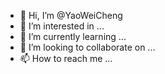 - 👋 Hi, I’m @YaoWeiCheng
- 👀 I’m interested in ...
- 🌱 I’m currently learning ...
- 💞️ I’m looking to collaborate on ...
- 📫 How to reach me ...

<!---
YaoWeiCheng/YaoWeiCheng is a ✨ special ✨ repository because its `README.md` (this file) appears on your GitHub profile.
You can click the Preview link to take a look at your changes.
--->
